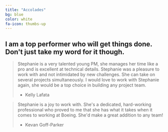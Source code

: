 ```yaml
---
title: "Accolades"
bg: blue
color: white
fa-icon: thumbs-up
---
```


## I am a top performer who will get things done.  Don't just take my word for it though.

> Stephanie is a very talented young PM, she manages her time like a pro and is excellent at technical details. Stephanie was a pleasure to work with and not intimidated by new challenges. She can take on several projects simultaneously. I would love to work with Stephanie again, she would be a top choice in building any project team. 
> - Kelly Lafata

> Stephanie is a joy to work with. She's a dedicated, hard-working professional who proved to me that she has what it takes when it comes to working at Boeing. She'd make a great addition to any team!
> - Kevan Goff-Parker
